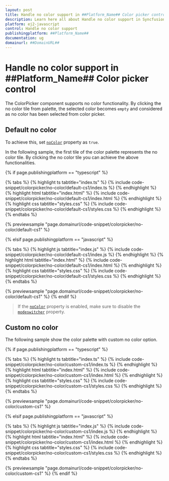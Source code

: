 ```yaml
---
layout: post
title: Handle no color support in ##Platform_Name## Color picker control | Syncfusion
description: Learn here all about Handle no color support in Syncfusion ##Platform_Name## Color picker control of Syncfusion Essential JS 2 and more.
platform: ej2-javascript
control: Handle no color support 
publishingplatform: ##Platform_Name##
documentation: ug
domainurl: ##DomainURL##
---
```


# Handle no color support in ##Platform_Name## Color picker control

The ColorPicker component supports no color functionality. By clicking the no color tile from palette, the selected color becomes `empty` and considered as no color has been selected from color picker.

## Default no color

To achieve this, set [`noColor`](../../api/color-picker/#nocolor) property as `true`.

In the following sample, the first tile of the color palette represents the no color tile. By clicking the no color tile you can achieve the above functionalities.

{% if page.publishingplatform == "typescript" %}

 {% tabs %}
{% highlight ts tabtitle="index.ts" %}
{% include code-snippet/colorpicker/no-color/default-cs1/index.ts %}
{% endhighlight %}
{% highlight html tabtitle="index.html" %}
{% include code-snippet/colorpicker/no-color/default-cs1/index.html %}
{% endhighlight %}
{% highlight css tabtitle="styles.css" %}
{% include code-snippet/colorpicker/no-color/default-cs1/styles.css %}
{% endhighlight %}
{% endtabs %}
        
{% previewsample "page.domainurl/code-snippet/colorpicker/no-color/default-cs1" %}

{% elsif page.publishingplatform == "javascript" %}

{% tabs %}
{% highlight js tabtitle="index.js" %}
{% include code-snippet/colorpicker/no-color/default-cs1/index.js %}
{% endhighlight %}
{% highlight html tabtitle="index.html" %}
{% include code-snippet/colorpicker/no-color/default-cs1/index.html %}
{% endhighlight %}
{% highlight css tabtitle="styles.css" %}
{% include code-snippet/colorpicker/no-color/default-cs1/styles.css %}
{% endhighlight %}
{% endtabs %}

{% previewsample "page.domainurl/code-snippet/colorpicker/no-color/default-cs1" %}
{% endif %}

>If the [`noColor`](../../api/color-picker/#nocolor) property is enabled, make sure to disable the [`modeswitcher`](../../api/color-picker/#modeswitcher) property.

## Custom no color

The following sample show the color palette with custom no color option.

{% if page.publishingplatform == "typescript" %}

 {% tabs %}
{% highlight ts tabtitle="index.ts" %}
{% include code-snippet/colorpicker/no-color/custom-cs1/index.ts %}
{% endhighlight %}
{% highlight html tabtitle="index.html" %}
{% include code-snippet/colorpicker/no-color/custom-cs1/index.html %}
{% endhighlight %}
{% highlight css tabtitle="styles.css" %}
{% include code-snippet/colorpicker/no-color/custom-cs1/styles.css %}
{% endhighlight %}
{% endtabs %}
        
{% previewsample "page.domainurl/code-snippet/colorpicker/no-color/custom-cs1" %}

{% elsif page.publishingplatform == "javascript" %}

{% tabs %}
{% highlight js tabtitle="index.js" %}
{% include code-snippet/colorpicker/no-color/custom-cs1/index.js %}
{% endhighlight %}
{% highlight html tabtitle="index.html" %}
{% include code-snippet/colorpicker/no-color/custom-cs1/index.html %}
{% endhighlight %}
{% highlight css tabtitle="styles.css" %}
{% include code-snippet/colorpicker/no-color/custom-cs1/styles.css %}
{% endhighlight %}
{% endtabs %}

{% previewsample "page.domainurl/code-snippet/colorpicker/no-color/custom-cs1" %}
{% endif %}
